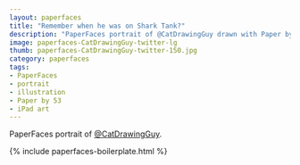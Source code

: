 ```yaml
---
layout: paperfaces
title: "Remember when he was on Shark Tank?"
description: "PaperFaces portrait of @CatDrawingGuy drawn with Paper by 53 on an iPad."
image: paperfaces-CatDrawingGuy-twitter-lg
thumb: paperfaces-CatDrawingGuy-twitter-150.jpg
category: paperfaces
tags: 
- PaperFaces
- portrait
- illustration
- Paper by 53
- iPad art
---
```


PaperFaces portrait of [@CatDrawingGuy](http://twitter.com/CatDrawingGuy).

{% include paperfaces-boilerplate.html %}